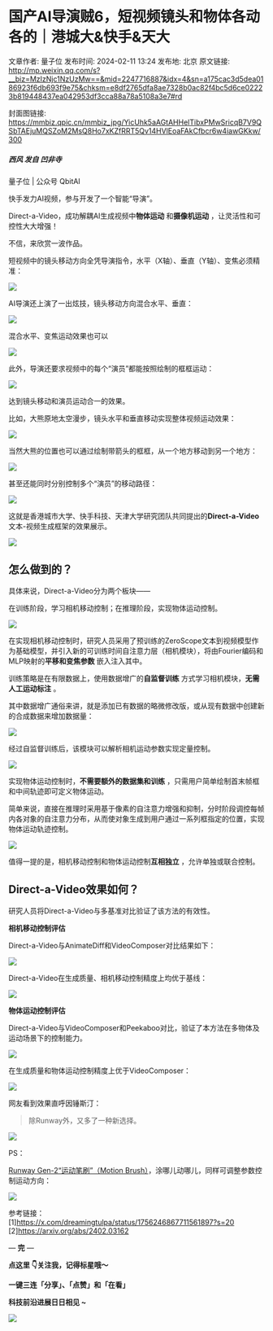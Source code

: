 # 国产AI导演贼6，短视频镜头和物体各动各的｜港城大&快手&天大

文章作者: 量子位
发布时间: 2024-02-11 13:24
发布地: 北京
原文链接: http://mp.weixin.qq.com/s?__biz=MzIzNjc1NzUzMw==&mid=2247716887&idx=4&sn=a175cac3d5dea0186923f6db693f9e75&chksm=e8df2765dfa8ae7328b0ac82f4bc5d6ce02223b819448437ea042953df3cca88a78a5108a3e7#rd

封面图链接: https://mmbiz.qpic.cn/mmbiz_jpg/YicUhk5aAGtAHHelTibxPMwSricqB7V9QSbTAEjuMQSZoM2MsQ8Ho7xKZfRRT5Qv14HVlEoaFAkCfbcr6w4iawGKkw/300

#####  ‍西风 发自 凹非寺  
量子位 | 公众号 QbitAI

快手发力AI视频，参与开发了一个智能“导演”。

Direct-a-Video，成功解耦AI生成视频中**物体运动** 和**摄像机运动** ，让灵活性和可控性大大增强！

不信，来欣赏一波作品。

短视频中的镜头移动方向全凭导演指令，水平（X轴）、垂直（Y轴）、变焦必须精准：

![](https://mmbiz.qpic.cn/mmbiz_gif/YicUhk5aAGtAHHelTibxPMwSricqB7V9QSb5NOoB9ucvl1qzVFicCVGzQfEz50LhaDmdVibMoibhTrq4ls30JCFrB0iaQ/640?wx_fmt=gif&from=appmsg)

AI导演还上演了一出炫技，镜头移动方向混合水平、垂直：

![](https://mmbiz.qpic.cn/mmbiz_gif/YicUhk5aAGtAHHelTibxPMwSricqB7V9QSbvK0dvLNxI3F8os0eHRHBhWXLQTc86tJA1glEMnlHAfAx78APhHYMHw/640?wx_fmt=gif&from=appmsg)

混合水平、变焦运动效果也可以

![](https://mmbiz.qpic.cn/mmbiz_gif/YicUhk5aAGtAHHelTibxPMwSricqB7V9QSb9icgpUap0IUPSUEe3eHQ6veDmzVFMicC7eqlelNNcjibibWtMNzadfvShg/640?wx_fmt=gif&from=appmsg)

此外，导演还要求视频中的每个“演员”都能按照绘制的框框运动：

![](https://mmbiz.qpic.cn/mmbiz_gif/YicUhk5aAGtAHHelTibxPMwSricqB7V9QSbjr3JkjJrQDmDpVv9cpJbvPRAdiaqaLN0ME7mgLwxpCW5kgaaHKnU9mA/640?wx_fmt=gif&from=appmsg)

达到镜头移动和演员运动合一的效果。

比如，大熊原地太空漫步，镜头水平和垂直移动实现整体视频运动效果：

![](https://mmbiz.qpic.cn/mmbiz_gif/YicUhk5aAGtAHHelTibxPMwSricqB7V9QSbLJdhxLRicteNOnEEjnstqh9EC9EG59es2M5BamalmPoxnmPwspaiclBw/640?wx_fmt=gif&from=appmsg)

当然大熊的位置也可以通过绘制带箭头的框框，从一个地方移动到另一个地方：

![](https://mmbiz.qpic.cn/mmbiz_gif/YicUhk5aAGtAHHelTibxPMwSricqB7V9QSbgco6ZElCQJVt5XntAia9pYlJgvcv0ibCSnXzP2gAOovmAg4DSvdicwyvg/640?wx_fmt=gif&from=appmsg)

甚至还能同时分别控制多个“演员”的移动路径：

![](https://mmbiz.qpic.cn/mmbiz_gif/YicUhk5aAGtAHHelTibxPMwSricqB7V9QSb1oFokDVo7M0UoERErdSiaxDK5UibS2MLic0rcyz4atlNWqO9NNxa7caPQ/640?wx_fmt=gif&from=appmsg)

这就是香港城市大学、快手科技、天津大学研究团队共同提出的**Direct-a-Video** 文本-视频生成框架的效果展示。

![](https://mmbiz.qpic.cn/mmbiz_png/YicUhk5aAGtAHHelTibxPMwSricqB7V9QSbd7hCFmwhfozOqT2Rc0LuLkUvEHUYnbQcgVOshznXeLfVtgCciaWbBgA/640?wx_fmt=png&from=appmsg)

## 怎么做到的？

具体来说，Direct-a-Video分为两个板块——

在训练阶段，学习相机移动控制；在推理阶段，实现物体运动控制。

![](https://mmbiz.qpic.cn/mmbiz_png/YicUhk5aAGtAHHelTibxPMwSricqB7V9QSbjIibs4xvk7tSmYK5fkzO36E3zKcpZicF5fvTiaE3hs416xGc5YaiaIBxPg/640?wx_fmt=png&from=appmsg)

在实现相机移动控制时，研究人员采用了预训练的ZeroScope文本到视频模型作为基础模型，并引入新的可训练时间自注意力层（相机模块），将由Fourier编码和MLP映射的**平移和变焦参数**
嵌入注入其中。

训练策略是在有限数据上，使用数据增广的**自监督训练** 方式学习相机模块，**无需人工运动标注** 。

其中数据增广通俗来讲，就是添加已有数据的略微修改版，或从现有数据中创建新的合成数据来增加数据量：

![](https://mmbiz.qpic.cn/mmbiz_png/YicUhk5aAGtAHHelTibxPMwSricqB7V9QSbuib0kJEMfEza6V1AtI0IYGt2dP9rzjcQDPrtiaa6F3q4ZO1BPFicCibWiaQ/640?wx_fmt=png&from=appmsg)

经过自监督训练后，该模块可以解析相机运动参数实现定量控制。

![](https://mmbiz.qpic.cn/mmbiz_gif/YicUhk5aAGtAHHelTibxPMwSricqB7V9QSbBAOJT7HAlIiaqlNBupp01gtJEPXt3WqS1rddFibFicUrYd9CFmSbOYQgA/640?wx_fmt=gif&from=appmsg)

实现物体运动控制时，**不需要额外的数据集和训练** ，只需用户简单绘制首末帧框和中间轨迹即可定义物体运动。

简单来说，直接在推理时采用基于像素的自注意力增强和抑制，分时阶段调控每帧内各对象的自注意力分布，从而使对象生成到用户通过一系列框指定的位置，实现物体运动轨迹控制。

![](https://mmbiz.qpic.cn/mmbiz_gif/YicUhk5aAGtAHHelTibxPMwSricqB7V9QSbRW13hJozhsiaK5c4ND54nq2QFURSolICfqacia6gPzFib0N2SQFQY8jag/640?wx_fmt=gif&from=appmsg)

值得一提的是，相机移动控制和物体运动控制**互相独立** ，允许单独或联合控制。

## Direct-a-Video效果如何？

研究人员将Direct-a-Video与多基准对比验证了该方法的有效性。

**相机移动控制评估**

Direct-a-Video与AnimateDiff和VideoComposer对比结果如下：

![](https://mmbiz.qpic.cn/mmbiz_png/YicUhk5aAGtAHHelTibxPMwSricqB7V9QSbbxrlOJ3k2MgnOpmDlY5an70vMfU90vOJOII6qH4Jl0KgUNhttBCvKg/640?wx_fmt=png&from=appmsg)

Direct-a-Video在生成质量、相机移动控制精度上均优于基线：

![](https://mmbiz.qpic.cn/mmbiz_png/YicUhk5aAGtAHHelTibxPMwSricqB7V9QSb0C2OL6S3lHtWuicyQBkl6pWxkOm7YWLxLXmlGjVbvZxo3Y9RHlghdfQ/640?wx_fmt=png&from=appmsg)

**物体运动控制评估**

Direct-a-Video与VideoComposer和Peekaboo对比，验证了本方法在多物体及运动场景下的控制能力。

![](https://mmbiz.qpic.cn/mmbiz_png/YicUhk5aAGtAHHelTibxPMwSricqB7V9QSbOzemZib4myZiaX9icY14YjebxQDJ4zZuzIr03PXJoDUqgAkLV5El4q3Bw/640?wx_fmt=png&from=appmsg)

在生成质量和物体运动控制精度上优于VideoComposer：

![](https://mmbiz.qpic.cn/mmbiz_png/YicUhk5aAGtAHHelTibxPMwSricqB7V9QSbJcURP3AxOFKluqPTHf5iafXicdIPSFMH8znwvKibMk6P8j0fM9R2mNkfg/640?wx_fmt=png&from=appmsg)

网友看到效果直呼因锤斯汀：

> 除Runway外，又多了一种新选择。

![](https://mmbiz.qpic.cn/mmbiz_png/YicUhk5aAGtAHHelTibxPMwSricqB7V9QSbUlzOS52oXwYricRFOj5HGib3hxuIr5tcm02PjiadshteIwOABgswJzkgg/640?wx_fmt=png&from=appmsg)

PS：

[Runway Gen-2“运动笔刷”（Motion
Brush）](http://mp.weixin.qq.com/s?__biz=MzIzNjc1NzUzMw==&mid=2247713794&idx=4&sn=1c638422e15b44746eed226e4ffa66bc&chksm=e8df3370dfa8ba66d4965a6c644b040a4e23b1bcfbe90603e58ef749ab7c812d0cbc02b434e4&scene=21#wechat_redirect)，涂哪儿动哪儿，同样可调整参数控制运动方向：

![](https://mmbiz.qpic.cn/mmbiz_gif/YicUhk5aAGtAHHelTibxPMwSricqB7V9QSbgtwnG14K724GvcbpQLibuR8aTQFW15YWib49KxGvaUUA5XKacj7roELQ/640?wx_fmt=gif&from=appmsg)

参考链接：  
[1]https://x.com/dreamingtulpa/status/1756246867711561897?s=20  
[2]https://arxiv.org/abs/2402.03162

— **完** —

**点这里 👇关注我，记得标星哦～**

**一键三连「分享」、「点赞」和「在看」**

**科技前沿进展日日相见 ~**

![](https://mmbiz.qpic.cn/mmbiz_svg/g9RQicMD01M0tYoRQT2cMQRmPS5ZDyrrfzeksiay90KaDzlGBH61icqHxmgFKfvfXtVuwTHV740CDLAaXU1LIfZyoJEpYKcRIiaE/640?wx_fmt=svg)

